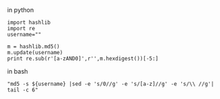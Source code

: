 in python

	import hashlib
	import re
	username=""
	
	m = hashlib.md5()
	m.update(username)
	print re.sub(r'[a-zAND0]',r'',m.hexdigest())[-5:]


in bash

    "md5 -s ${username} |sed -e 's/0//g' -e 's/[a-z]//g' -e 's/\\ //g'| tail -c 6"